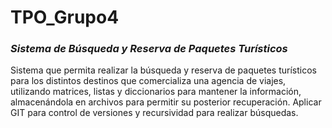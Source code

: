 # TPO_Grupo4

### _Sistema de Búsqueda y Reserva de Paquetes Turísticos_
Sistema que permita realizar la búsqueda y reserva de paquetes turísticos para los distintos destinos que comercializa una agencia de viajes, utilizando matrices, listas y diccionarios para mantener la información, almacenándola en archivos para permitir su posterior recuperación. Aplicar GIT para control de versiones y recursividad para realizar búsquedas.
